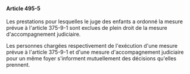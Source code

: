 #### Article 495-5

Les prestations pour lesquelles le juge des enfants a ordonné la mesure prévue à l'article 375-9-1 sont exclues de plein droit de la mesure d'accompagnement judiciaire.

Les personnes chargées respectivement de l'exécution d'une mesure prévue à l'article 375-9-1 et d'une mesure d'accompagnement judiciaire pour un même foyer s'informent mutuellement des décisions qu'elles prennent.


